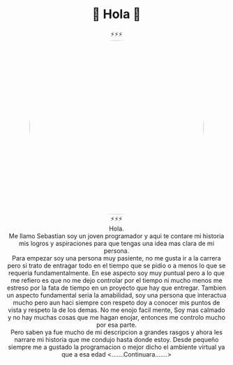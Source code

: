 <div id="header" align="center">
<h1> 👋 Hola 👋 </h1>
</div>

<div id="header" align="center">
⚡⚡⚡
</div>
<div id="header" align="center">
<img src="https://github.com/sbstzuluaga1111/sbstzuluaga1111/assets/133683120/3f0e51a0-ebff-4789-948d-9664bc6a9cd7" style="width: 400px; border-radius: 50%;">
</div>
<div id="header" align="center">
⚡⚡⚡
</div>
<div id="header" align="center">
  Hola.
  <br>
  Me llamo Sebastian soy un joven programador y aqui te contare mi historia mis logros y aspiraciones para que tengas una idea mas clara de mi persona.
  <br>
  Para empezar soy una persona muy pasiente, no me gusta ir a la carrera pero si trato de entragar todo en el tiempo que se pidio o a menos lo que se requeria fundamentalmente.
  En ese aspecto soy muy puntual pero a lo que me refiero es que no me dejo controlar por el tiempo ni mucho menos me estreso por la fata de tiempo en un proyecto que hay que entregar.
  Tambien un aspecto fundamental seria la amabilidad, soy una persona que interactua  mucho pero aun haci siempre con respeto doy a conocer mis puntos de vista y respeto la de los demas.
  No me enojo facil mente, Soy mas calmado y no hay muchas cosas que me hagan enojar, entonces me controlo mucho por esa parte.
  <br>
  Pero saben ya fue mucho de mi descripcion a grandes rasgos y ahora les narrare mi historia que me condujo hasta donde estoy.
  Desde pequeño siempre me a gustado la programacion o mejor dicho el ambiente virtual ya que a esa edad <.......Continuara.......>
</div>

<!--
**sbstzuluaga1111/sbstzuluaga1111** is a ✨ _special_ ✨ repository because its `README.md` (this file) appears on your GitHub profile.

Here are some ideas to get you started:

- 🔭 I’m currently working on ...
- 🌱 I’m currently learning ...
- 👯 I’m looking to collaborate on ...
- 🤔 I’m looking for help with ...
- 💬 Ask me about ...
- 📫 How to reach me: ...
- 😄 Pronouns: ...
- ⚡ Fun fact: ...
-->

